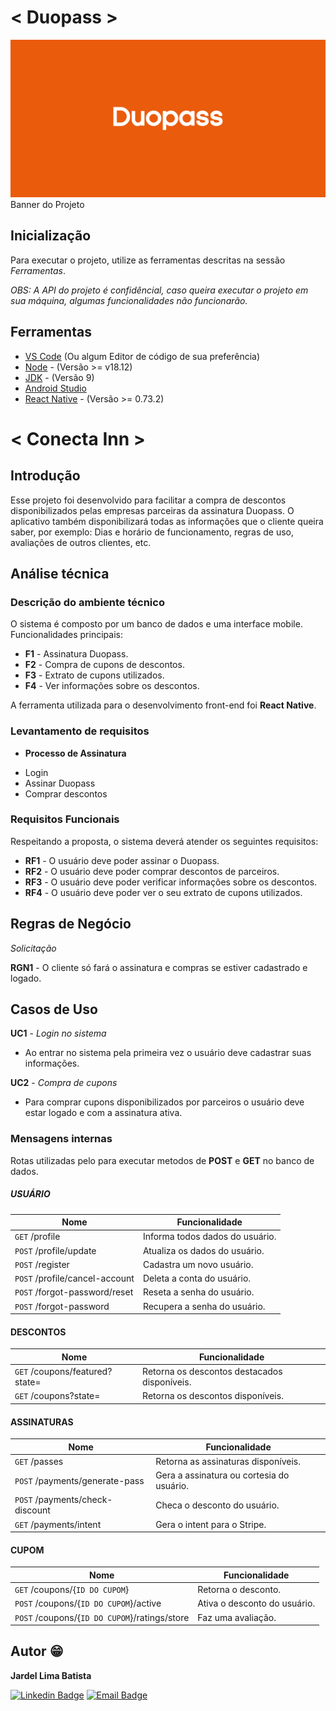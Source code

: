 # < Duopass >
<fig>
<img src="https://github.com/jardelima/duopass/blob/main/src/assets/images/banner.png" alt="Banner do projeto">
<figcaption>Banner do Projeto</figcaption>
</fig>

## Inicialização
Para executar o projeto, utilize as ferramentas descritas na sessão *Ferramentas*.

*OBS: A API do projeto é confidêncial, caso queira executar o projeto em sua máquina, algumas funcionalidades não funcionarão.*

## Ferramentas
* [VS Code](https://code.visualstudio.com/) (Ou algum Editor de código de sua preferência)
* [Node](https://nodejs.org/en) - (Versão >= v18.12)
* [JDK](https://www.oracle.com/br/java/technologies/javase/javase8-archive-downloads.html) - (Versão 9)
* [Android Studio](https://developer.android.com/studio)
* [React Native](https://reactnative.dev/) - (Versão >= 0.73.2)

# < Conecta Inn >

## Introdução

Esse projeto foi desenvolvido para facilitar a compra de descontos disponibilizados pelas empresas parceiras da assinatura Duopass. O aplicativo também disponibilizará todas as informações que o cliente queira saber, por exemplo: Dias e horário de funcionamento, regras de uso, avaliações de outros clientes, etc.

## Análise técnica

### Descrição do ambiente técnico

O sistema é composto por um banco de dados e uma interface mobile. Funcionalidades principais:

* **F1** - Assinatura Duopass.
* **F2** - Compra de cupons de descontos.
* **F3** - Extrato de cupons utilizados.
* **F4** - Ver informações sobre os descontos.


A ferramenta utilizada para o desenvolvimento front-end foi **React Native**.

### Levantamento de requisitos  
* **Processo de Assinatura**
- Login
- Assinar Duopass
- Comprar descontos

### Requisitos Funcionais
Respeitando a proposta, o sistema deverá atender os seguintes requisitos:

* **RF1** - O usuário deve poder assinar o Duopass.
* **RF2** - O usuário deve poder comprar descontos de parceiros.
* **RF3** - O usuário deve poder verificar informações sobre os descontos.
* **RF4** - O usuário deve poder ver o seu extrato de cupons utilizados.

## Regras de Negócio

_Solicitação_  

**RGN1** -  O cliente só fará o assinatura e compras se estiver cadastrado e logado.

## Casos de Uso

**UC1** - *Login no sistema*
- Ao entrar no sistema pela primeira vez o usuário deve cadastrar suas informações.

**UC2** - *Compra de cupons*
- Para comprar cupons disponibilizados por parceiros o usuário deve estar logado e com a assinatura ativa.

### Mensagens internas

Rotas utilizadas pelo para executar metodos de **POST** e **GET** no banco de dados.

##### USUÁRIO
| Nome | Funcionalidade|
|------|--------------|
|```GET``` /profile|Informa todos dados do usuário.|
|```POST``` /profile/update|Atualiza os dados do usuário.|
|```POST``` /register|Cadastra um novo usuário.|
|```POST``` /profile/cancel-account|Deleta a conta do usuário.|
|```POST``` /forgot-password/reset|Reseta a senha do usuário.|
|```POST``` /forgot-password|Recupera a senha do usuário.|

#### DESCONTOS
| Nome | Funcionalidade|
|------|--------------|
|```GET``` /coupons/featured?state=|Retorna os descontos destacados disponíveis.|
|```GET``` /coupons?state=|Retorna os descontos disponíveis.|

#### ASSINATURAS
| Nome | Funcionalidade|
|------|--------------|
|```GET``` /passes|Retorna as assinaturas disponíveis.|
|```POST``` /payments/generate-pass|Gera a assinatura ou cortesia do usuário.|
|```POST``` /payments/check-discount|Checa o desconto do usuário.|
|```GET``` /payments/intent|Gera o intent para o Stripe.|


#### CUPOM
| Nome | Funcionalidade|
|------|--------------|
|```GET``` /coupons/{```ID DO CUPOM```}|Retorna o desconto.|
|```POST``` /coupons/{```ID DO CUPOM```}/active|Ativa o desconto do usuário.|
|```POST``` /coupons/{```ID DO CUPOM```}/ratings/store|Faz uma avaliação.|


## Autor :grin:
<b>Jardel Lima Batista</b> 

[![Linkedin Badge](https://img.shields.io/badge/-LinkedIn-blue?style=flat-square&logo=Linkedin&logoColor=white&link=https://www.linkedin.com/in/jardel-lima-040b30164/)](https://www.linkedin.com/in/jardel-lima-040b30164/) 
[![Email Badge](https://img.shields.io/badge/-Email-red?style=flat-square&logo=Gmail&logoColor=white&link=https://www.gmail.com)](mailto:dev.jardelima@gmail.com)
